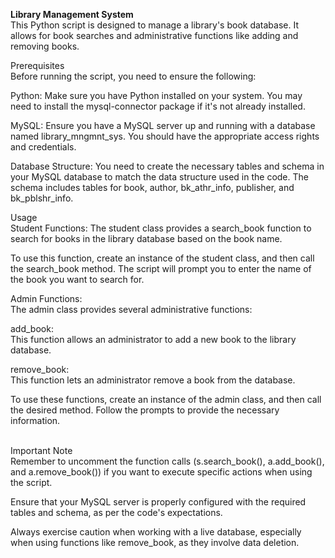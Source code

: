 <strong>Library Management System</strong>
<br>
This Python script is designed to manage a library's book database. It allows for book searches and administrative functions like adding and removing books.

Prerequisites
<br>
Before running the script, you need to ensure the following:

Python: Make sure you have Python installed on your system. You may need to install the mysql-connector package if it's not already installed.

MySQL: Ensure you have a MySQL server up and running with a database named library_mngmnt_sys. You should have the appropriate access rights and credentials.

Database Structure: You need to create the necessary tables and schema in your MySQL database to match the data structure used in the code. The schema includes tables for book, author, bk_athr_info, publisher, and bk_pblshr_info.
<br>

Usage
<br>
Student Functions: The student class provides a search_book function to search for books in the library database based on the book name.

To use this function, create an instance of the student class, and then call the search_book method. The script will prompt you to enter the name of the book you want to search for.

Admin Functions: <br>The admin class provides several administrative functions:

add_book: <br>This function allows an administrator to add a new book to the library database.

remove_book: <br>This function lets an administrator remove a book from the database.

To use these functions, create an instance of the admin class, and then call the desired method. Follow the prompts to provide the necessary information.

<br>Important Note<br>
Remember to uncomment the function calls (s.search_book(), a.add_book(), and a.remove_book()) if you want to execute specific actions when using the script.

Ensure that your MySQL server is properly configured with the required tables and schema, as per the code's expectations.

Always exercise caution when working with a live database, especially when using functions like remove_book, as they involve data deletion.
